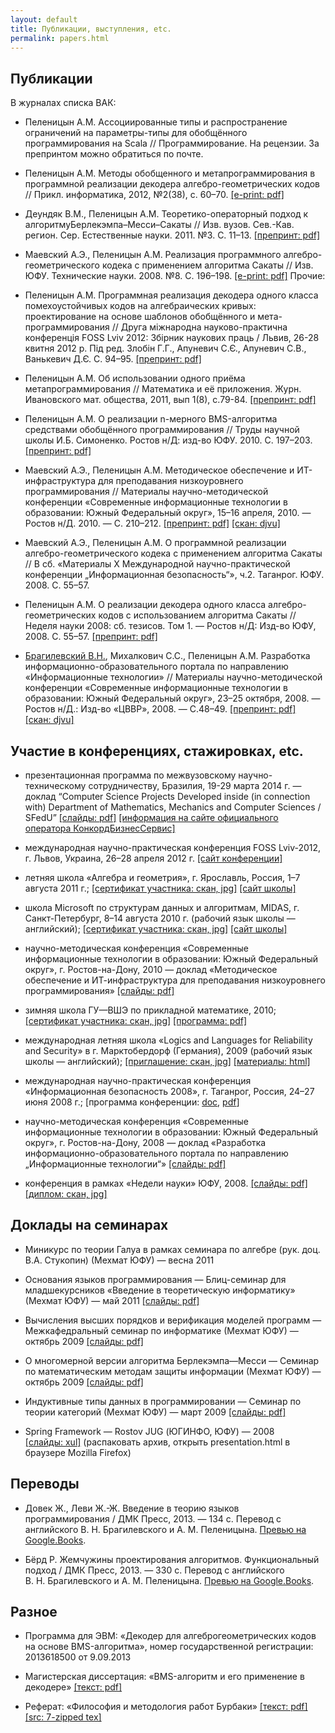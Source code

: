 ```yaml
---
layout: default
title: Публикации, выступления, etc.
permalink: papers.html
---
```

## Публикации

В журналах списка ВАК:

*   Пеленицын А.М. Ассоциированные типы и распространение ограничений
на параметры-типы для обобщённого программирования на Scala // Программирование. На рецензии. За препринтом можно обратиться по почте.

*   Пеленицын А.М. Методы обобщенного и метапрограммирования
в программной реализации декодера алгебро-геометрических кодов // Прикл. информатика, 2012, №2(38), с. 60–70.
[[e-print: pdf]](Papers/2012-PriklInf-metaprogramming-to-decoding.pdf)

*   Деундяк В.М., Пеленицын А.М. Теоретико-операторный подход к алгоритмуБерлекэмпа–Месси–Сакаты // Изв. вузов. Сев.-Кав. регион. Сер. Естественные науки. 2011. №3. С. 11–13.
[[препринт: pdf]](Papers/2011-Izv-vuzov-BMSA-through-operator-theory.pdf)

*   Маевский А.Э., Пеленицын А.М. Реализация программного алгебро-геометрического кодека
с применением алгоритма Сакаты // Изв. ЮФУ. Технические науки. 2008. №8. С. 196–198.
[[e-print: pdf]](Papers/2008-2-Izvestia-AGCodec-Sakata.pdf)
Прочие:

*   Пеленицын А.М. Программная реализация декодера одного класса помехоустойчивых кодов на
алгебраических кривых: проектирование на основе шаблонов обобщённого и мета- программирования // Друга мiжнародна науково-практична конференцiя FOSS Lviv 2012: Збiрник наукових праць / Львив, 26-28 квитня 2012 р. Пiд ред. Злобiн Г.Г., Апуневич С.Є., Апуневич С.В., Ванькевич Д.Є. С. 94–95.
[[препринт: pdf]](Papers/2012-FOSS-Lviv-abstract.pdf)

*   Пеленицын А.М. Об использовании одного приёма метапрограммирования // Математика и её приложения. Журн. Ивановского мат. общества, 2011, вып 1(8),  c.79-84.
[[препринт: pdf]](Papers/2011-Ivanovo-metaprogramming.pdf)

*   Пеленицын А.М. О реализации n-мерного BMS-алгоритма средствами обобщённого программирования
// Труды научной школы И.Б.&nbsp;Симоненко. Ростов н/Д: изд-во ЮФУ. 2010. С. 197–203.
[[препринт: pdf]](Papers/2010-2-Sbor-Simonenko-BMSA-impl.pdf)

*   Маевский А.Э., Пеленицын А.М. Методическое обеспечение и ИТ-инфраструктура для преподавания низкоуровнего программирования // Материалы научно-методической конференции «Современные информационные технологии в образовании: Южный Федеральный округ», 15–16 апреля, 2010. — Ростов н/Д. 2010. — С. 210–212.
[[препринт: pdf]](Papers/2010-1-SITO-abstract-preprint.pdf)
[[скан: djvu]](Papers/2010-1-SITO-abstract-scan.djvu)

*   Маевский А.Э., Пеленицын А.М. О программной реализации алгебро-геометрического кодека с применением алгоритма Сакаты
// В сб. «Материалы X Международной научно-практической конференции „Информационная безопасность“», ч.2. Таганрог.
ЮФУ. 2008. С. 55–57.

*   Пеленицын А.М. О реализации декодера одного класса алгебро-геометрических кодов с использованием алгоритма Сакаты //Неделя науки 2008: сб. тезисов. Том 1. — Ростов н/Д: Изд-во ЮФУ, 2008. С. 55–57.
[[препринт: pdf]](Papers/2008-1-SciWeek-Decoder-Sakata-preprint.pdf)

*   [Брагилевский В.Н.](http://bravit.rsu.ru/), Михалкович С.С., Пеленицын А.М. Разработка информационно-образовательного портала по направлению
«Информационные технологии» // Материалы научно-методической конференции «Современные информационные технологии в образовании:
Южный Федеральный округ», 23–25 октября, 2008. — Ростов н/Д.: Изд-во «ЦВВР», 2008. — С.48–49.
[[препринт: pdf]](Papers/2008-3-SITO-IT-portal-preprint.pdf)
[[скан: djvu]](Papers/2008-3-SITO-IT-portal-scan.djvu)

## Участие в конференциях, стажировках, etc.

*   презентационная программа по межвузовскому научно-техническому сотрудничеству, Бразилия, 19-29 марта 2014 г. — доклад “Computer Science Projects Developed inside (in connection with) Department of Mathematics, Mechanics and Computer Sciences / SFedU”
[[слайды: pdf]](Papers/Talks/2014-BRICS-University-Forum.pdf)
[[информация на сайте официального оператора КонкордБизнесСервис]](http://inno-russia.com/brazil_14/index_rus.html)

*   международная научно-практическая конференция FOSS Lviv-2012, г. Львов, Украина, 26–28 апреля 2012 г.
[[сайт конференции]](http://conference.linux.lviv.ua/en/main)

*   летняя школа «Алгебра и геометрия», г. Ярославль, Россия, 1–7 августа 2011 г.;
[[сертификат участника: скан, jpg]](Papers/Trainings/2011-Yaroslavl.jpg)
[[сайт школы]](http://bogomolov-lab.ru/SHKOLA/)

*   школа Microsoft по структурам данных и алгоритмам, MIDAS, г. Санкт-Петербург,  8–14 августа 2010 г. (рабочий язык школы — английский);
[[сертификат участника: скан, jpg]](Papers/Trainings/2010-MIDAS-participation.jpg)
[[сайт школы]](http://logic.pdmi.ras.ru/midas/)

*   научно-методическая конференция «Современные информационные технологии в образовании:
Южный Федеральный округ», г. Ростов-на-Дону, 2010 — доклад «Методическое обеспечение и ИТ-инфраструктура для преподавания низкоуровнего программирования»
[[слайды: pdf]](Papers/Talks/2010-SITO-Assembly-programming.pdf)

*   зимняя школа ГУ—ВШЭ по прикладной математике, 2010;[[сертификат участника: скан, jpg]](Papers/Trainings/2010-HSE-math-school-participation.jpg)
[[программа: pdf]](Papers/Trainings/2010-HSE-math-school-timetable.pdf)

*   международная летняя школа «Logics and Languages for Reliability and Security» в г. Марктобердорф (Германия),
2009 (рабочий язык школы — английский);
[[приглашение: скан, jpg]](Papers/Trainings/2009-Marktoberdorf-adoption.jpg)
[[материалы: html]](http://it.mmcs.sfedu.ru/wiki/Летняя_школа_в_г._Марктобердорф_2009)

*   международная научно-практическая конференция «Информационная безопасность 2008», г. Таганрог, Россия, 24–27 июня 2008 г.;
[программа конференции: [doc](Papers/Talks/2008-TTI-InfoSec-timetable.doc),
[pdf](Papers/Talks/2008-TTI-InfoSec-timetable.pdf)]

*   научно-методическая конференция «Современные информационные технологии в образовании:
Южный Федеральный округ», г. Ростов-на-Дону, 2008 — доклад «Разработка информационно-образовательного портала по направлению „Информационные технологии“»
[[слайды: pdf]](Papers/Talks/2008-SITO-IT-portal-slides.pdf)

*   конференция в рамках «Недели науки» ЮФУ, 2008.
[[слайды: pdf]](Papers/Talks/2008-SFedU-SciWeek-slides.pdf)
[[диплом: скан, jpg]](Papers/Talks/2008-SFedU-SciWeek-diploma.jpg)

## Доклады на семинарах

*   Миникурс по теории Галуа в рамках семинара по алгебре (рук. доц. В.А. Стукопин)  (Мехмат ЮФУ) — весна 2011
*   Основания языков программирования — Блиц-семинар для младшекурсников «Введение в теоретическую информатику» (Мехмат ЮФУ) — май 2011 [[слайды: pdf]](Papers/Talks/2011-ITCS-FPL.pdf)

*   Вычисления высших порядков и верификация моделей программ —
Межкафедральный семинар по информатике (Мехмат ЮФУ) — октябрь 2009
[[слайды: pdf]](Papers/Talks/2009-10-19-hoc-model-checking.pdf)

*   О многомерной версии алгоритма Берлекэмпа—Месси — Семинар по
математическим методам защиты информации (Мехмат ЮФУ) — октябрь 2009
[[слайды: pdf]](Papers/Talks/2009-10-16,30-bmsa.pdf)

*   Индуктивные типы данных в программировании — Семинар по теории
категорий (Мехмат ЮФУ) — март 2009
[[слайды: pdf]](Papers/Talks/2009-03-19-CT-inducttypes.pdf)

*   Spring Framework — Rostov JUG (ЮГИНФО, ЮФУ) — 2008
[[слайды: xul]](Papers/Talks/2008-RostovJUG-SpringFramework.zip)
(распаковать архив, открыть presentation.html в браузере Mozilla Firefox)

## Переводы

*   Довек Ж., Леви Ж.-Ж. Введение в теорию языков программирования / ДМК Пресс, 2013. — 134 с. Перевод с английского В. Н. Брагилевского и А. М. Пеленицына. [Превью на Google.Books](http://books.google.ru/books?id=YR7RAAAAQBAJ&printsec=frontcover).

*   Бёрд Р. Жемчужины проектирования алгоритмов. Функциональный подход / ДМК Пресс, 2013. — 330 с. Перевод с английского В. Н. Брагилевского и А. М. Пеленицына.
[Превью на Google.Books](http://books.google.ru/books?id=JSjRAAAAQBAJ&printsec=frontcover).

## Разное

*   Программа для ЭВМ: «Декодер для алгеброгеометрических кодов на основе BMS-алгоритма», номер государственной регистрации: 2013618500 от 9.09.2013

*   Магистерская диссертация: «BMS-алгоритм и его применение в декодере»
[[текст: pdf]](Papers/2009-msc-thesis.pdf)

*   Реферат: «Философия и методология работ Бурбаки»
[[текст: pdf]](Papers/2008-10-bourbaki.pdf)
[[src: 7-zipped tex]](Papers/2008-10-bourbaki.tex.7z)

